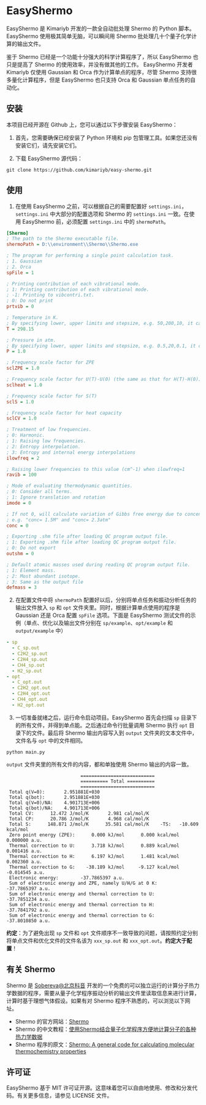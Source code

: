 # EasyShermo

EasyShermo 是 Kimariyb 开发的一款全自动批处理 Shermo 的 Python 脚本。EasyShermo 使用极其简单无脑，可以瞬间用 Shermo 批处理几十个量子化学计算的输出文件。

鉴于 Shermo 已经是一个功能十分强大的科学计算程序了，所以 EasyShermo 也只是提高了 Shermo 的使用效率，并没有做其他的工作。 EasyShermo 开发者 Kimariyb 仅使用 Gaussian 和 Orca 作为计算单点的程序，尽管 Shermo 支持很多量化计算程序，但是 EasyShermo 也只支持 Orca 和 Gaussian 单点任务的自动化。

## 安装

本项目已经开源在 Github 上，您可以通过以下步骤安装 EasyShermo：

1. 首先，您需要确保已经安装了 Python 环境和 pip 包管理工具。如果您还没有安装它们，请先安装它们。

2. 下载 EasyShermo 源代码：
```shell
git clone https://github.com/kimariyb/easy-shermo.git
```

## 使用

1. 在使用 EasyShermo 之前，可以根据自己的需要配置好 `settings.ini`，`settings.ini` 中大部分的配置选项和 Shermo 的 `settings.ini` 一致。在使用 EasyShermo 前，必须配置 `settings.ini` 中的 `shermoPath`。

```ini
[Shermo]
; The path to the Shermo executable file.
shermoPath = D:\\environment\\Shermo\\Shermo.exe

; The program for performing a single point calculation task.
; 1. Gaussian
; 2. Orca
spFile = 1

; Printing contribution of each vibrational mode.
; 1: Printing contribution of each vibrational mode.
; -1: Printing to vibcontri.txt.
; 0: Do not print
prtvib = 0

; Temperature in K.
; By specifying lower, upper limits and stepsize, e.g. 50,200,10, it can be scanned
T = 298.15

; Pressure in atm.
; By specifying lower, upper limits and stepsize, e.g. 0.5,20,0.1, it can be scanned
P = 1.0

; Frequency scale factor for ZPE
sclZPE = 1.0

; Frequency scale factor for U(T)-U(0) (the same as that for H(T)-H(0))
sclheat = 1.0

; Frequency scale factor for S(T)
sclS = 1.0

; Frequency scale factor for heat capacity
sclCV = 1.0

; Treatment of low frequencies.
; 0: Harmonic.
; 1: Raising low frequencies.
; 2: Entropy interpolation.
; 3: Entropy and internal energy interpolations
ilowfreq = 2

; Raising lower frequencies to this value (cm^-1) when ilowfreq=1
ravib = 100

; Mode of evaluating thermodynamic quantities.
; 0: Consider all terms.
; 1: Ignore translation and rotation
imode = 0

; If not 0, will calculate variation of Gibbs free energy due to concentration change from present state to the specific state.
; e.g. "conc= 1.5M" and "conc= 2.3atm"
conc = 0

; Exporting .shm file after loading QC program output file.
; 1: Exporting .shm file after loading QC program output file.
; 0: Do not export
outshm = 0

; Default atomic masses used during reading QC program output file.
; 1: Element mass.
; 2: Most abundant isotope.
; 3: Same as the output file
defmass = 3
```

2. 在配置文件中将 `shermoPath` 配置好以后，分别将单点任务和振动分析任务的输出文件放入 `sp` 和 `opt` 文件夹里。同时，根据计算单点使用的程序是 Gaussian 还是 Orca 配置 `spFile` 选项。下面是 EasyShermo 测试文件的示例（单点、优化以及输出文件分别在 `sp/example`、`opt/example` 和 `output/example` 中）

```yaml
- sp
  - C_sp.out
  - C2H2_sp.out
  - C2H4_sp.out
  - CH4_sp.out
  - H2_sp.out
- opt
  - C_opt.out
  - C2H2_opt.out
  - C2H4_opt.out
  - CH4_opt.out
  - H2_opt.out
```

3. 一切准备就绪之后，运行命令启动项目。EasyShermo 首先会扫描 `sp` 目录下的所有文件，并得到单点能。之后通过命令行批量调用 Shermo 执行 `opt` 目录下的文件。最后将 Shermo 输出内容写入到 `output` 文件夹的文本文件中，文件名与 `opt` 中的文件相同。

```shell
python main.py
```

`output` 文件夹里的所有文件的内容，都和单独使用 Shermo 输出的内容一致。

```text
                           ===========================
                           ========== Total ==========
                           ===========================
 Total q(V=0):       2.951881E+030
 Total q(bot):       2.951881E+030
 Total q(V=0)/NA:    4.901713E+006
 Total q(bot)/NA:    4.901713E+006
 Total CV:      12.472 J/mol/K       2.981 cal/mol/K
 Total CP:      20.786 J/mol/K       4.968 cal/mol/K
 Total S:      148.871 J/mol/K      35.581 cal/mol/K    -TS:   -10.609 kcal/mol
 Zero point energy (ZPE):      0.000 kJ/mol      0.000 kcal/mol   0.000000 a.u.
 Thermal correction to U:      3.718 kJ/mol      0.889 kcal/mol   0.001416 a.u.
 Thermal correction to H:      6.197 kJ/mol      1.481 kcal/mol   0.002360 a.u.
 Thermal correction to G:    -38.189 kJ/mol     -9.127 kcal/mol  -0.014545 a.u.
 Electronic energy:        -37.7865397 a.u.
 Sum of electronic energy and ZPE, namely U/H/G at 0 K:        -37.7865397 a.u.
 Sum of electronic energy and thermal correction to U:         -37.7851234 a.u.
 Sum of electronic energy and thermal correction to H:         -37.7841792 a.u.
 Sum of electronic energy and thermal correction to G:         -37.8010850 a.u.
```

**约定**：为了避免出现 `sp` 文件和 `opt` 文件顺序不一致导致的问题，请按照约定分别将单点文件和优化文件的文件名该为 `xxx_sp.out` 和 `xxx_opt.out`。**约定大于配置**！ 


## 有关 Shermo

Shermo 是 [Sobereva@北京科音](http://www.keinsci.com/) 开发的一个免费的可以独立运行的计算分子热力学数据的程序，需要从量子化学程序振动分析的输出文件里读取信息来进行计算，计算时基于理想气体假设。如果有对 Shermo 程序不熟悉的，可以浏览以下网址。

- Shermo 的官方网站：[Shermo](http://sobereva.com/soft/shermo/)
- Shermo 的中文教程：[使用Shermo结合量子化学程序方便地计算分子的各种热力学数据](http://sobereva.com/552)
- Shermo 程序的原文：[Shermo: A general code for calculating molecular thermochemistry properties](https://www.sciencedirect.com/science/article/abs/pii/S2210271X21001080)

## 许可证

EasyShermo 基于 MIT 许可证开源。这意味着您可以自由地使用、修改和分发代码。有关更多信息，请参见 LICENSE 文件。

